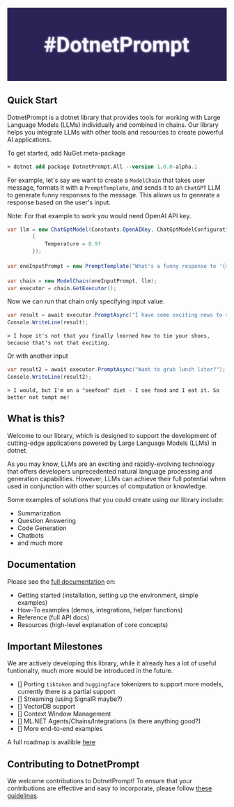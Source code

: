 ![Image](./docs/images/logo.png)

## Quick Start

DotnetPrompt is a dotnet library that provides tools for working with Large Language Models (LLMs) individually and combined in chains.
Our library helps you integrate LLMs with other tools and resources to create powerful AI applications. 

To get started, add NuGet meta-package

```ps
> dotnet add package DotnetPrompt.All --version 1.0.0-alpha.1
```

For example, let's say we want to create a `ModelChain` that takes user message, formats it with a `PromptTemplate`, 
and sends it to an `ChatGPT` LLM to generate funny responses to the message. This allows us to generate a response based on the user's input.

Note: For that example to work you would need OpenAI API key.

```csharp
var llm = new ChatGptModel(Constants.OpenAIKey, ChatGptModelConfiguration.Default with
        {
            Temperature = 0.9f
        });

var oneInputPrompt = new PromptTemplate("What's a funny response to '{message}'");

var chain = new ModelChain(oneInputPrompt, llm);
var executor = chain.GetExecutor();
```

Now we can run that chain only specifying input value.

```csharp
var result = await executor.PromptAsync("I have some exciting news to share with you!");
Console.WriteLine(result);
```
```text
> I hope it's not that you finally learned how to tie your shoes, because that's not that exciting.
```

Or with another input

```csharp
var result2 = await executor.PromptAsync("Want to grab lunch later?");
Console.WriteLine(result2);
```
```text
> I would, but I'm on a "seefood" diet - I see food and I eat it. So better not tempt me!
```

## What is this?

Welcome to our library, which is designed to support the development of cutting-edge applications powered by Large Language Models (LLMs) in dotnet.

As you may know, LLMs are an exciting and rapidly-evolving technology that offers developers unprecedented natural language processing and generation capabilities. 
However, LLMs can achieve their full potential when used in conjunction with other sources of computation or knowledge.


Some examples of solutions that you could create using our library include:

- Summarization
- Question Answering
- Code Generation
- Chatbots
- and much more

## Documentation

Please see the [full documentation]() on:

- Getting started (installation, setting up the environment, simple examples)
- How-To examples (demos, integrations, helper functions)
- Reference (full API docs)
- Resources (high-level explanation of core concepts)

## Important Milestones

We are actively developing this library, while it already has a lot of useful funtionalty, much more would be introduced in the future.

- [] Porting `tiktoken` and `huggingface` tokenizers to support more models, currently there is a partial support
- [] Streaming (using SignalR maybe?)
- [] VectorDB support
- [] Context Window Management
- [] ML.NET Agents/Chains/Integrations (is there anything good?)
- [] More end-to-end examples

A full roadmap is  availible [here](ROADMAP.md)

## Contributing to DotnetPrompt

We welcome contributions to DotnetPrompt! To ensure that your contributions are effective and easy to incorporate, please follow [these guidelines](CONTRIBUTING.md).
